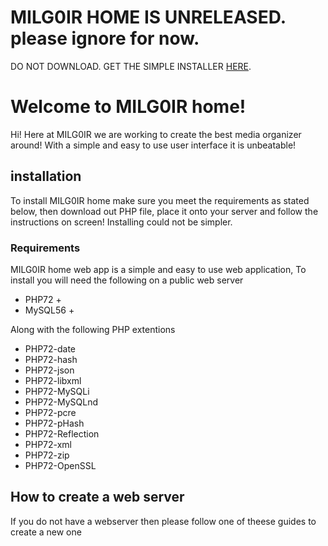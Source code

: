 # MILG0IR HOME IS UNRELEASED. please ignore for now.

DO NOT DOWNLOAD. GET THE SIMPLE INSTALLER [HERE](https://github.com/MILG0IR/MILG0IR-home/raw/master/install.php).

# Welcome to MILG0IR home!
Hi! Here at MILG0IR we are working to create the best media organizer around! With a simple and easy to use user interface it is unbeatable!


## installation
To install MILG0IR home make sure you meet the requirements as stated below, then download out PHP file, place it onto your server and follow the instructions on screen! Installing could not be simpler. 

### Requirements
MILG0IR home web app is a simple and easy to use web application, To install you will need the following on a public web server
 - PHP72 +
 - MySQL56 +

Along with the following PHP extentions
 - PHP72-date
 - PHP72-hash
 - PHP72-json
 - PHP72-libxml
 - PHP72-MySQLi
 - PHP72-MySQLnd
 - PHP72-pcre
 - PHP72-pHash
 - PHP72-Reflection
 - PHP72-xml
 - PHP72-zip
 - PHP72-OpenSSL
 
## How to create a web server
If you do not have a webserver then please follow one of theese guides to create a new one